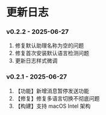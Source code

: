 # 更新日志

### v0.2.2 - 2025-06-27

1. 修复默认助理名称为空的问题
2. 修复首次安装默认语言检测问题
3. 更新日志样式微调

### v0.2.1 - 2025-06-27

1. 【功能】新增消息暂停发送功能
2. 【修复】修复多语言切换不彻底问题
3. 【构建】支持 macOS Intel 架构
